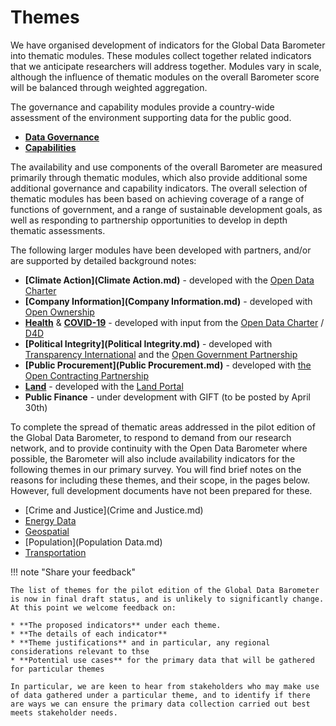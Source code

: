 # Themes

We have organised development of indicators for the Global Data Barometer into thematic modules. These modules collect together related indicators that we anticipate researchers will address together. Modules vary in scale, although the influence of thematic modules on the overall Barometer score will be balanced through weighted aggregation. 

The governance and capability modules provide a country-wide assessment of the environment supporting data for the public good. 

* **[Data Governance](Governance.md)**  
* **[Capabilities](Capabilities.md)** 

The availability and use components of the overall Barometer are measured primarily through thematic modules, which also provide additional some additional governance and capability indicators. The overall selection of thematic modules has been based on achieving coverage of a range of functions of government, and a range of sustainable development goals, as well as responding to partnership opportunities to develop in depth thematic assessments. 

The following larger modules have been developed with partners, and/or are supported by detailed background notes:

* **[Climate Action](Climate Action.md)** - developed with the [Open Data Charter](https://opendatacharter.net/)
* **[Company Information](Company Information.md)** - developed with [Open Ownership](https://www.openownership.org/)
* **[Health](Health.md)** & **[COVID-19](COVID-19.md)** - developed with input from the [Open Data Charter](https://opendatacharter.net/) / [D4D](https://www.d4d.net/)
* **[Political Integrity](Political Integrity.md)** - developed with [Transparency International](https://www.transparency.org/en) and the [Open Government Partnership](https://www.opengovpartnership.org/)
* **[Public Procurement](Public Procurement.md)** - developed with [the Open Contracting Partnership](https://www.open-contracting.org)
* **[Land](Land.md)** - developed with the [Land Portal](https://www.landportal.org)
* **Public Finance** - under development with GIFT (to be posted by April 30th)

To complete the spread of thematic areas addressed in the pilot edition of the Global Data Barometer, to respond to demand from our research network, and to provide continuity with the Open Data Barometer where possible, the Barometer will also include availability indicators for the following themes in our primary survey. You will find brief notes on the reasons for including these themes, and their scope, in the pages below. However, full development documents have not been prepared for these.  

* [Crime and Justice](Crime and Justice.md)
* [Energy Data](Energy.md)
* [Geospatial](Geospatial.md)
* [Population](Population Data.md)
* [Transportation](Transportation.md)

!!! note "Share your feedback"

    The list of themes for the pilot edition of the Global Data Barometer is now in final draft status, and is unlikely to significantly change. At this point we welcome feedback on: 
    
    * **The proposed indicators** under each theme. 
    * **The details of each indicator**
    * **Theme justifications** and in particular, any regional considerations relevant to thse
    * **Potential use cases** for the primary data that will be gathered for particular themes

    In particular, we are keen to hear from stakeholders who may make use of data gathered under a particular theme, and to identify if there are ways we can ensure the primary data collection carried out best meets stakeholder needs. 
